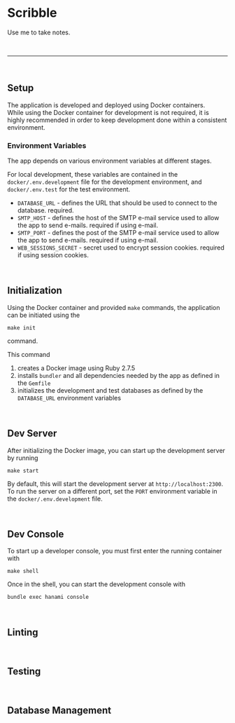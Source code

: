 # Scribble

Use me to take notes.

<br>

---

<br>

## Setup

The application is developed and deployed using Docker containers.  
While using the Docker container for development is not required, it is highly recommended in order to keep development done within a consistent environment.

### Environment Variables

The app depends on various environment variables at different stages.

For local development, these variables are contained in the `docker/.env.development` file for the development environment, and `docker/.env.test` for the test environment.

- `DATABASE_URL` - defines the URL that should be used to connect to the database. required.
- `SMTP_HOST` - defines the host of the SMTP e-mail service used to allow the app to send e-mails. required if using e-mail.
- `SMTP_PORT` - defines the post of the SMTP e-mail service used to allow the app to send e-mails. required if using e-mail.
- `WEB_SESSIONS_SECRET` - secret used to encrypt session cookies. required if using session cookies. 

<br>

## Initialization

Using the Docker container and provided `make` commands, the application can be initiated using the
```
make init
```
command.

This command
1. creates a Docker image using Ruby 2.7.5
2. installs `bundler` and all dependencies needed by the app as defined in the `Gemfile`
3. initializes the development and test databases as defined by the `DATABASE_URL` environment variables

<br>

## Dev Server

After initializing the Docker image, you can start up the development server by running
```
make start
```

By default, this will start the development server at `http://localhost:2300`.  
To run the server on a different port, set the `PORT` environment variable in the `docker/.env.development` file.

<br>

## Dev Console

To start up a developer console, you must first enter the running container with
```
make shell
```

Once in the shell, you can start the development console with
```
bundle exec hanami console
```

<br>

## Linting



<br>

## Testing



<br>

## Database Management



<br>

